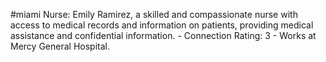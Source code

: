#miami 
Nurse: Emily Ramirez, a skilled and compassionate nurse with access to medical records and information on patients, providing medical assistance and confidential information. - Connection Rating: 3 - Works at Mercy General Hospital.